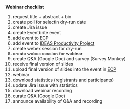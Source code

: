 **Webinar checklist**

1. request title + abstract + bio
1. create poll for selectin dry-run date
1. create Jira issue
1. create Eventbrite event
1. add event to [ECP](https://www.exascaleproject.org/event)
1. add event to [IDEAS Productivity Project](https://ideas-productivity.org/events/hpc-best-practices-webinars)
1. create webex session for dry-run
1. create webex session for webinar
1. create Q&A (Google Doc) and survey (Survey Monkey)
1. receive final version of slides
1. upload final version of slides into the event in [ECP](https://www.exascaleproject.org/event)
1. webinar
1. download statistics (registrants and participants)
1. update Jira issue with statistics
1. download webinar recording
1. curate Q&A (Google Doc)
1. announce availability of Q&A and recording
